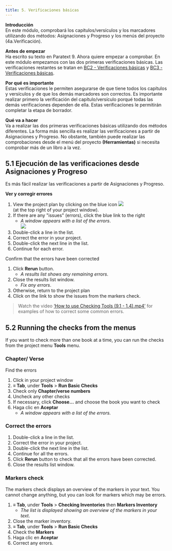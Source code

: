 ```yaml
---
title: 5. Verificaciones básicas
---
```


**Introducción**  
En este módulo, comprobará los capítulos/versículos y los marcadores utilizando dos métodos: Asignaciones y Progreso y los menús del proyecto (4a.Verificación).

**Antes de empezar**  
Ha escrito su texto en Paratext 9. Ahora quiere empezar a comprobar. En este módulo empezamos con las dos primeras verificaciones básicas. Las verificaciones restantes se tratan en [BC2 - Verificaciones básicas](../03-Stage-2/12.BC2.md) y [BC3 - Verificaciones básicas](../04-Stage-3/19.BC3.md).

**Por qué es importante**  
Estas verificaciones le permiten asegurarse de que tiene todos los capítulos y versículos y de que los demás marcadores son correctos. Es importante realizar primero la verificación del capítulo/versículo porqué todas las demás verificaciones dependen de ella. Estas verificaciones le permitirán completar la etapa de borrador.

**Qué va a hacer**  
Va a realizar las dos primeras verificaciones básicas utilizando dos métodos diferentes. La forma más sencilla es realizar las verificaciones a partir de Asignaciones y Progreso. No obstante, también puede realizar las comprobaciones desde el menú del proyecto **(Herramientas)** si necesita comprobar más de un libro a la vez.

#####

## 5.1 Ejecución de las verificaciones desde Asignaciones y Progreso
Es más fácil realizar las verificaciones a partir de Asignaciones y Progreso.

**Ver y corregir errores**
1.  View the project plan by clicking on the blue icon ![](../media/4b0b6eb237606727f105a01beffe64c2.png)  
   (at the top right of your project window).
1.  If there are any "issues" (errors), click the blue link to the right
    -  *A window appears with a list of the errors*.  
      ![](../media/9b0bc6de6491c34d3e3dea878411ac11.png)
1.  Double-click a line in the list.
1.  Correct the error in your project.
1.  Double-click the next line in the list.
1.  Continue for each error.

Confirm that the errors have been corrected
1.  Click **Rerun** button.
     - *A results list shows any remaining errors*.
2.  Close the results list window.
     - *Fix any errors*.
3.  Otherwise, return to the project plan
4.  Click on the link to show the issues from the markers check.

> Watch the video [‘How to use Checking Tools (9.1 - 1.4).mp4’](https://vimeo.com/461361122) for examples of how to correct some common errors.

## 5.2 Running the checks from the menus
If you want to check more than one book at a time, you can run the checks from the project menu **Tools** menu.

### Chapter/ Verse
Find the errors
1.  Click in your project window
1.  **≡ Tab**, under **Tools** \> **Run Basic Checks**
1.  Check only **Chapter/verse numbers**
1.  Uncheck any other checks
1.  If necessary, click **Choose…** and choose the book you want to check
1.  Haga clic en **Aceptar**
     -  *A window appears with a list of the errors.*


### Correct the errors
1.  Double-click a line in the list.
1.  Correct the error in your project.
1.  Double-click the next line in the list.
1.  Continue for all the errors.
1.  Click **Rerun** button to check that all the errors have been corrected.
1.  Close the results list window.  
#####

### Markers check
The markers check displays an overview of the markers in your text. You cannot change anything, but you can look for markers which may be errors.
1.  **≡ Tab**, under **Tools** \> **Checking Inventories** then **Markers Inventory**
     -  *The list is displayed showing an overview of the markers in your text*.
2.  Close the marker inventory.
3.  **≡ Tab**, under **Tools** \> **Run Basic Checks**
4.  Check the **Markers**
5.  Haga clic en **Aceptar**
6.  Correct any errors.
